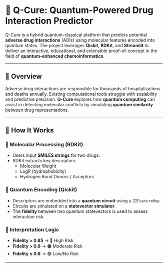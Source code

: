 # 🧪 Q-Cure: Quantum-Powered Drug Interaction Predictor

Q-Cure is a hybrid quantum-classical platform that predicts potential **adverse drug interactions** (ADIs) using molecular features encoded into quantum states. The project leverages **Qiskit**, **RDKit**, and **Streamlit** to deliver an interactive, educational, and extensible proof-of-concept in the field of **quantum-enhanced chemoinformatics**.

---

## 🚀 Overview

Adverse drug interactions are responsible for thousands of hospitalizations and deaths annually. Existing computational tools struggle with scalability and predictive precision. **Q-Cure** explores how **quantum computing** can assist in detecting molecular conflicts by simulating **quantum similarity** between drug representations.

---

## 🧠 How It Works

### 🔬 Molecular Processing (RDKit)
- Users input **SMILES strings** for two drugs.
- RDKit extracts key descriptors:
  - Molecular Weight
  - LogP (hydrophobicity)
  - Hydrogen Bond Donors / Acceptors

### 🔗 Quantum Encoding (Qiskit)
- Descriptors are embedded into a **quantum circuit** using a `ZZFeatureMap`.
- Circuits are simulated on a **statevector simulator**.
- The **fidelity** between two quantum statevectors is used to assess interaction risk.

### 🧠 Interpretation Logic
- **Fidelity > 0.85** → 🔴 High Risk
- **Fidelity > 0.6** → 🟠 Moderate Risk
- **Fidelity ≤ 0.6** → 🟢 Low/No Risk

---


